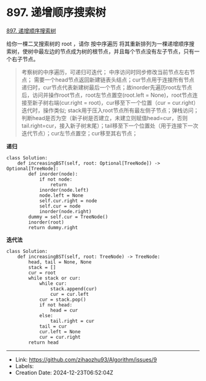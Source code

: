 # 897. 递增顺序搜索树

[897. 递增顺序搜索树](https://leetcode.cn/problems/increasing-order-search-tree/)

给你一棵二叉搜索树的 root ，请你 按中序遍历 将其重新排列为一棵递增顺序搜索树，使树中最左边的节点成为树的根节点，并且每个节点没有左子节点，只有一个右子节点。

> 考察树的中序遍历，可递归可迭代；
> 中序访问时同步修改当前节点左右节点；
> 需要一个head节点返回新建链表头结点；cur节点用于连接所有节点
> 递归时，cur节点代表新建树最后一个节点；故inorder先遍历root左节点后，访问并操作root节点，root左节点置空(root.left = None)，root节点连接至新子树右端(cur.right = root)，cur移至下一个位置（cur = cur.right）
> 迭代时，操作类似; stack用于压入root节点所有最左侧子节点；弹栈访问；判断head是否为空（新子树是否建立，未建立则赋值head=cur，否则tail.right=cur，接入新子树末尾）；tail移至下一个位置处（用于连接下一次迭代节点）；cur左节点置空；cur移至其右节点；

**递归**
```
class Solution:
    def increasingBST(self, root: Optional[TreeNode]) -> Optional[TreeNode]:
        def inorder(node):
            if not node:
                return
            inorder(node.left)
            node.left = None
            self.cur.right = node
            self.cur = node
            inorder(node.right)
        dummy = self.cur = TreeNode()
        inorder(root)
        return dummy.right
```

**迭代法**
```
class Solution:
    def increasingBST(self, root: TreeNode) -> TreeNode:
        head, tail = None, None
        stack = []
        cur = root
        while stack or cur:
            while cur:
                stack.append(cur)
                cur = cur.left
            cur = stack.pop()
            if not head:
                head = cur
            else:
                tail.right = cur
            tail = cur
            cur.left = None
            cur = cur.right
        return head
```

---

* Link: https://github.com/zihaozhu93/Algorithm/issues/9
* Labels: 
* Creation Date: 2024-12-23T06:52:04Z
